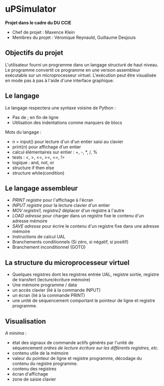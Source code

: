 # uPSimulator

**Projet dans le cadre du DU CCIE**

* Chef de projet : Maxence Klein
* Membres du projet : Véronique Reynauld, Guillaume Desjouis

## Objectifs du projet

L'utilisateur fourni un programme dans un langage structuré de haut niveau.
Le programme convertit ce programme en une version assembleur exécutable sur un microprocesseur virtuel.
L'exécution peut être visualisée en mode pas à pas à l'aide d'une interface graphique.

## Le langage

Le langage respectera une syntaxe voisine de Python :
* Pas de ; en fin de ligne
* Utilisation des indentations comme marquers de blocs

Mots du langage :
* n = input() pour lecture d'un d'un entier saisi au clavier
* print(n) pour affichage d'un entier
* calcul élémentaires sur entier : +, -, *, /, %
* tests : <, >, <=, >=, ==, !=
* logique : and, not, or
* structure if then else
* structure while(condition)

## Le langage assembleur

* *PRINT registre* pour l'affichage à l'écran
* *INPUT registre* pour la lecture clavier d'un entier
* *MOV registre1, registre2* déplacer d'un registre à l'autre
* *LOAD adresse*  pour charger dans un registre fixe le contenu d'un adresse mémoire
* *SAVE adresse* pour écrire le contenu d'un registre fixe dans une adresse mémoire
* Instructions de calcul UAL
* Branchements conditionnels (Si zéro, si négatif, si positif)
* Branchement inconditionnel (GOTO)

## La structure du microprocesseur virtuel

* Quelques registres dont les registres entrée UAL, registre sortie, registre de transfert (lecture/écriture mémoire)
* Une mémoire programme / data
* un accès clavier (lié à la commande INPUT)
* un écran (lié à la commande PRINT)
* une unité de séquencement comportant le pointeur de ligne et registre programme.

## Visualisation

*A minima* :
* état des signaux de commande actifs générés par l'unité de séquencement
*ordres de lecture écriture sur les différents registres, etc.*
* contenu utile de la mémoire
* valeur du pointeur de ligne et registre programme, décodage du contenu du registre programme.
* contenu des registres
* écran d'affichage
* zone de saisie clavier
